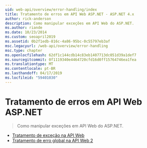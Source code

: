```yaml
---
uid: web-api/overview/error-handling/index
title: Tratamento de erros em API Web ASP.NET - ASP.NET 4.x
author: rick-anderson
description: Como manipular exceções em API Web do ASP.NET.
ms.author: riande
ms.date: 10/23/2014
ms.custom: seoapril2019
ms.assetid: 0b2f1edb-816c-4a86-95bc-0c55797eb3af
msc.legacyurl: /web-api/overview/error-handling
msc.type: chapter
ms.openlocfilehash: 62df1c144cdb14c83eb1407713dc051d39a1def7
ms.sourcegitcommit: 0f1119340e4464720cfd16d0ff15764746ea1fea
ms.translationtype: MT
ms.contentlocale: pt-BR
ms.lasthandoff: 04/17/2019
ms.locfileid: "59401030"
---
```

# <a name="error-handling-in-aspnet-web-api"></a>Tratamento de erros em API Web ASP.NET

> Como manipular exceções em API Web do ASP.NET.


- [Tratamento de exceção na API Web](exception-handling.md)
- [Tratamento de erro global na API Web 2](web-api-global-error-handling.md)
